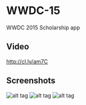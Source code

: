 # WWDC-15
WWDC 2015 Scholarship app

## Video
http://cl.ly/am7C

## Screenshots
![alt tag](https://raw.githubusercontent.com/jordansinger/WWDC-15/master/Screenshots/1.png)
![alt tag](https://raw.githubusercontent.com/jordansinger/WWDC-15/master/Screenshots/2.png)
![alt tag](https://raw.githubusercontent.com/jordansinger/WWDC-15/master/Screenshots/3.png)
